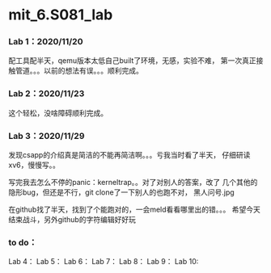 # mit_6.S081_lab
### Lab 1：2020/11/20

  配工具配半天，qemu版本太低自己built了环境，无感，实验不难，
  第一次真正接触管道。。。以前的想法有误。。。顺利完成。

### Lab 2：2020/11/23

  这个轻松，没啥障碍顺利完成。

### Lab 3：2020/11/29

  发现csapp的介绍真是简洁的不能再简洁啊。。。亏我当时看了半天，
  仔细研读xv6，慢慢写。。

  写完我去怎么不停的panic：kerneltrap。。对了对别人的答案，改了
  几个其他的隐形bug，但还是不行，git clone了一下别人的也跑不对，
  黑人问号.jpg

  在github找了半天，找到了个能跑对的，一会meld看看哪里出的错。。。
  希望今天结束战斗，另外github的字符编辑好好玩

### to do： 
Lab 4：
Lab 5：
Lab 6：
Lab 7：
Lab 8：
Lab 9：
Lab 10:
